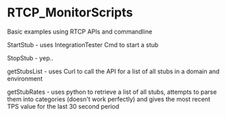 # RTCP_MonitorScripts
Basic examples using RTCP APIs and commandline 

StartStub - uses IntegrationTester Cmd to start a stub

StopStub - yep..

getStubsList - uses Curl to call the API for a list of all stubs in  a domain and environment

getStubRates - uses python to retrieve a list of all stubs, attempts to parse them into categories (doesn't work perfectly) and gives the most recent TPS value for the last 30 second period
